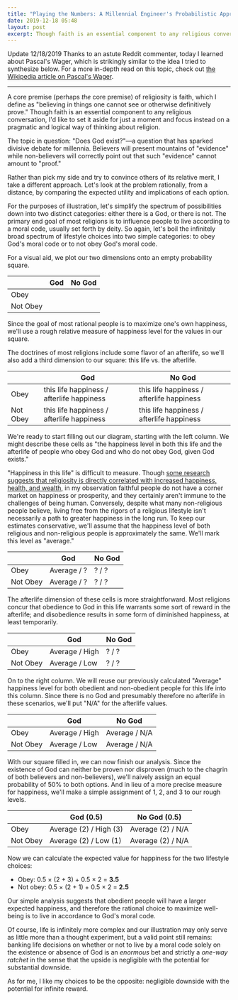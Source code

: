 ```yaml
---
title: "Playing the Numbers: A Millennial Engineer's Probabilistic Approach to Believing in God"
date: 2019-12-18 05:48
layout: post
excerpt: Though faith is an essential component to any religious conversation, I'd like to set it aside for just a moment and focus instead on a pragmatic and logical way of thinking about religion.
---
```


<p><span class="update">Update <span class="update-date">12/18/2019</span></span> Thanks to an astute Reddit commenter, today I learned about Pascal's Wager, which is strikingly similar to the idea I tried to synthesize below. For a more in-depth read on this topic, check out <a href="https://en.wikipedia.org/wiki/Pascal's_wager">the Wikipedia article on Pascal's Wager</a>.</p>

---

A core premise (perhaps _the_ core premise) of religiosity is faith, which I define as "believing in things one cannot see or otherwise definitively prove." Though faith is an essential component to any religious conversation, I'd like to set it aside for just a moment and focus instead on a pragmatic and logical way of thinking about religion.

The topic in question: "Does God exist?"—a question that has sparked divisive debate for millennia. Believers will present mountains of "evidence" while non-believers will correctly point out that such "evidence" cannot amount to "proof."

Rather than pick my side and try to convince others of its relative merit, I take a different approach. Let's look at the problem rationally, from a distance, by comparing the expected utility and implications of each option.

For the purposes of illustration, let's simplify the spectrum of possibilities down into two distinct categories: either there is a God, or there is not. The primary end goal of most religions is to influence people to live according to a moral code, usually set forth by deity. So again, let's boil the infinitely broad spectrum of lifestyle choices into two simple categories: to obey God's moral code or to not obey God's moral code.

For a visual aid, we plot our two dimensions onto an empty probability square.

|          | God | No God |
|----------|-----|--------|
| Obey     |     |        |
| Not Obey |     |        |

Since the goal of most rational people is to maximize one's own happiness, we'll use a rough relative measure of happiness level for the values in our square.

The doctrines of most religions include some flavor of an afterlife, so we'll also add a third dimension to our square: this life vs. the afterlife.

|          | God                                       | No God                                    |
|----------|-------------------------------------------|-------------------------------------------|
| Obey     | this life happiness / afterlife happiness | this life happiness / afterlife happiness |
| Not Obey | this life happiness / afterlife happiness | this life happiness / afterlife happiness |

We're ready to start filling out our diagram, starting with the left column. We might describe these cells as "the happiness level in both this life and the afterlife of people who obey God and who do not obey God, given God exists."

"Happiness in this life" is difficult to measure. Though [some research suggests that religiosity is directly correlated with increased happiness, health, and wealth,](https://www.nber.org/papers/w11377) in my observation faithful people do not have a corner market on happiness or prosperity, and they certainly aren't immune to the challenges of being human. Conversely, despite what many non-religious people believe, living free from the rigors of a religious lifestyle isn't necessarily a path to greater happiness in the long run. To keep our estimates conservative, we'll assume that the happiness level of both religious and non-religious people is approximately the same. We'll mark this level as "average."

|          | God         | No God |
|----------|-------------|--------|
| Obey     | Average / ? | ? / ?  |
| Not Obey | Average / ? | ? / ?  |

The afterlife dimension of these cells is more straightforward. Most religions concur that obedience to God in this life warrants some sort of reward in the afterlife; and disobedience results in some form of diminished happiness, at least temporarily.

|          | God            | No God |
|----------|----------------|--------|
| Obey     | Average / High | ? / ?  |
| Not Obey | Average / Low  | ? / ?  |

On to the right column. We will reuse our previously calculated "Average" happiness level for both obedient and non-obedient people for this life into this column. Since there is no God and presumably therefore no afterlife in these scenarios, we'll put "N/A" for the afterlife values.

|          | God            | No God         |
|----------|----------------|----------------|
| Obey     | Average / High | Average / N/A  |
| Not Obey | Average / Low  | Average / N/A  |

With our square filled in, we can now finish our analysis. Since the existence of God can neither be proven nor disproven (much to the chagrin of both believers and non-believers), we'll naively assign an equal probability of 50% to both options. And in lieu of a more precise measure for happiness, we'll make a simple assignment of 1, 2, and 3 to our rough levels.

|          | God (0.5)              | No God (0.5)       |
|----------|------------------------|--------------------|
| Obey     | Average (2) / High (3) | Average (2) / N/A  |
| Not Obey | Average (2) / Low (1)  | Average (2) / N/A  |

Now we can calculate the expected value for happiness for the two lifestyle choices:

* Obey: 0.5 &times; (2 + 3) + 0.5 &times; 2 = **3.5**
* Not obey: 0.5 &times; (2 + 1) + 0.5 &times; 2 = **2.5**

Our simple analysis suggests that obedient people will have a larger expected happiness, and therefore the rational choice to maximize well-being is to live in accordance to God's moral code.

Of course, life is infinitely more complex and our illustration may only serve as little more than a thought experiment, but a valid point still remains: banking life decisions on whether or not to live by a moral code solely on the existence or absence of God is an *enormous* bet and strictly a *one-way ratchet* in the sense that the upside is negligible with the potential for substantial downside.

As for me, I like my choices to be the opposite: negligible downside with the potential for infinite reward.
